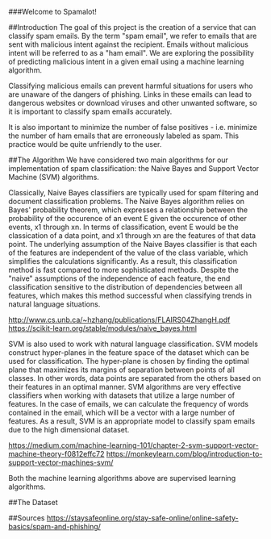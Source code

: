 ###Welcome to Spamalot!

##Introduction
The goal of this project is the creation of a service that can classify
spam emails. By the term "spam email", we refer to emails that are sent with
malicious intent against the recipient. Emails without malicious intent will be
referred to as a "ham email". We are exploring the possibility of predicting
malicious intent in a given email using a machine learning algorithm.

Classifying malicious emails can prevent harmful situations for users who are
unaware of the dangers of phishing. Links in these emails can lead to dangerous
websites or download viruses and other unwanted software, so it is important
to classify spam emails accurately.

It is also important to minimize the number of false positives - i.e. minimize
the number of ham emails that are erroneously labeled as spam. This practice 
would be quite unfriendly to the user.

##The Algorithm
We have considered two main algorithms for our implementation of spam
classification: the Naive Bayes and Support Vector Machine (SVM) algorithms.

Classically, Naive Bayes classifiers are typically used for spam filtering and
document classification problems. The Naive Bayes algorithm relies on Bayes'
probability theorem, which expresses a relationship between the probability
of the occurence of an event E given the occurence of other events, x1 through
xn. In terms of classification, event E would be the classication of a data 
point, and x1 through xn are the features of that data point. The underlying
assumption of the Naive Bayes classifier is that each of the features are 
independent of the value of the class variable, which simplifies the
calculations significantly. As a result, this classification method is fast
compared to more sophisticated methods. Despite the "naive" assumptions of the
independence of each feature, the end classification sensitive to the
distribution of dependencies between all features, which makes this method 
successful when classifying trends in natural language situations.

http://www.cs.unb.ca/~hzhang/publications/FLAIRS04ZhangH.pdf
https://scikit-learn.org/stable/modules/naive_bayes.html

SVM is also used to work with natural language classification. SVM models
construct hyper-planes in the feature space of the dataset which can be used
for classification. The hyper-plane is chosen by finding the optimal plane that
maximizes its margins of separation between points of all classes. In other
words, data points are separated from the others based on their features in an
optimal manner. SVM algorithms are very effective classifiers when working with
datasets that utilize a large number of features. In the case of emails, we can
calculate the frequency of words contained in the email, which will be a vector
with a large number of features. As a result, SVM is an appropriate model to
classify spam emails due to the high dimensional dataset.

https://medium.com/machine-learning-101/chapter-2-svm-support-vector-machine-theory-f0812effc72
https://monkeylearn.com/blog/introduction-to-support-vector-machines-svm/

Both the machine learning algorithms above are supervised learning algorithms.

##The Dataset


##Sources
https://staysafeonline.org/stay-safe-online/online-safety-basics/spam-and-phishing/
